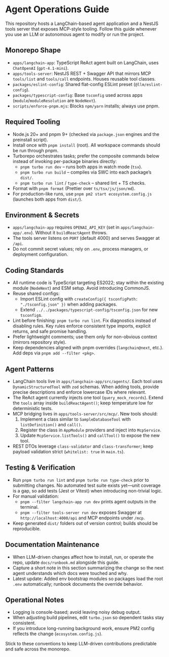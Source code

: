 # Agent Operations Guide

This repository hosts a LangChain-based agent application and a NestJS tools server that exposes MCP-style tooling. Follow this guide whenever you use an LLM or autonomous agent to modify or run the project.

## Monorepo Shape
- `apps/langchain-app`: TypeScript ReAct agent built on LangChain, uses `ChatOpenAI` (`gpt-4.1-mini`).
- `apps/tools-server`: NestJS REST + Swagger API that mirrors MCP `tools/list` and `tools/call` endpoints. Houses reusable tool classes.
- `packages/eslint-config`: Shared flat-config ESLint preset (`@llm/eslint-config`).
- `packages/typescript-config`: Base `tsconfig` used across apps (`module`/`moduleResolution` are `NodeNext`).
- `scripts/enforce-pnpm.mjs`: Blocks `npm/yarn` installs; always use pnpm.

## Required Tooling
- Node.js 20+ and pnpm 9+ (checked via `package.json` engines and the preinstall script).
- Install once with `pnpm install` (root). All workspace commands should be run through pnpm.
- Turborepo orchestrates tasks; prefer the composite commands below instead of invoking per-package binaries directly:
  - `pnpm turbo run dev` – runs both apps in watch mode (`tsx`).
  - `pnpm turbo run build` – compiles via SWC into each package’s `dist/`.
  - `pnpm turbo run lint` / `type-check` – shared lint + TS checks.
- Format with `pnpm format` (Prettier over `ts/tsx/js/json/md`).
- For production-like runs, use `pnpm pm2 start ecosystem.config.js` (launches both apps from `dist/`).

## Environment & Secrets
- `apps/langchain-app` requires `OPENAI_API_KEY` (set in `apps/langchain-app/.env`). Without it `buildReactAgent` throws.
- The tools server listens on `PORT` (default 4000) and serves Swagger at `/api`.
- Do not commit secret values; rely on `.env`, process managers, or deployment configuration.

## Coding Standards
- All runtime code is TypeScript targeting ES2022; stay within the existing module (`NodeNext`) and ESM setup. Avoid introducing CommonJS.
- Reuse shared configs:
  - Import ESLint config with `createConfig({ tsconfigPath: "./tsconfig.json" })` when adding packages.
  - Extend `../../packages/typescript-config/tsconfig.json` for new `tsconfig`s.
- Lint before finishing: `pnpm turbo run lint`. Fix diagnostics instead of disabling rules. Key rules enforce consistent type imports, explicit returns, and safe promise handling.
- Prefer lightweight comments; use them only for non-obvious context (mirrors repository style).
- Keep dependencies aligned with pnpm overrides (`langchain@next`, etc.). Add deps via `pnpm add --filter <pkg>`.

## Agent Patterns
- LangChain tools live in `apps/langchain-app/src/agents/`. Each tool uses `DynamicStructuredTool` with `zod` schemas. When adding tools, provide precise descriptions and enforce lowercase IDs where relevant.
- The ReAct agent currently injects one tool (`query_mock_records`). Extend the `tools` array inside `buildReactAgent()`; keep temperature low for deterministic tests.
- MCP bridging lives in `apps/tools-server/src/mcp/`. New tools should:
  1. Implement a class similar to `SampleDatabaseTool` with `listDefinition()` and `call()`.
  2. Register the class in `AppModule` providers and inject into `McpService`.
  3. Update `McpService.listTools()` and `callTool()` to expose the new tool.
- REST DTOs leverage `class-validator` and `class-transformer`; keep payload validation strict (`whitelist: true` in `main.ts`).

## Testing & Verification
- Run `pnpm turbo run lint` and `pnpm turbo run type-check` prior to submitting changes. No automated test suite exists yet—unit coverage is a gap, so add tests (Jest or Vitest) when introducing non-trivial logic.
- For manual validation:
  - `pnpm --filter langchain-app run dev` prints agent outputs in the terminal.
  - `pnpm --filter tools-server run dev` exposes Swagger at `http://localhost:4000/api` and MCP endpoints under `/mcp`.
- Keep generated `dist/` folders out of version control; builds should be reproducible.

## Documentation Maintenance
- When LLM-driven changes affect how to install, run, or operate the repo, update `docs/runbook.md` alongside this guide.
- Capture a short note in this section summarizing the change so the next agent understands which docs were touched and why.
- Latest update: Added env bootstrap modules so packages load the root `.env` automatically; runbook documents the override behavior.

## Operational Notes
- Logging is console-based; avoid leaving noisy debug output.
- When adjusting build pipelines, edit `turbo.json` so dependent tasks stay consistent.
- If you introduce long-running background work, ensure PM2 config reflects the change (`ecosystem.config.js`).

Stick to these conventions to keep LLM-driven contributions predictable and safe across the monorepo.
